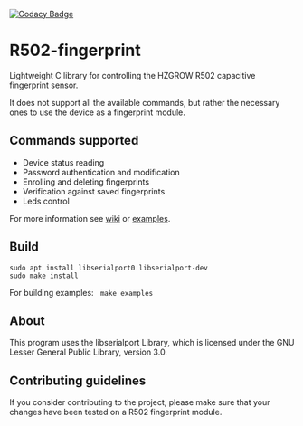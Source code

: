 [![Codacy Badge](https://app.codacy.com/project/badge/Grade/36aaa6b1f5e94ca6a2e3f865d706dee6)](https://www.codacy.com/gh/DanBrezeanu/R502-fingerprint/dashboard?utm_source=github.com&amp;utm_medium=referral&amp;utm_content=DanBrezeanu/R502-fingerprint&amp;utm_campaign=Badge_Grade)

# R502-fingerprint

Lightweight C library for controlling the HZGROW R502 capacitive fingerprint sensor.

It does not support all the available commands, but rather the necessary ones to use the device as a fingerprint module.

## Commands supported
*   Device status reading
*   Password authentication and modification
*   Enrolling and deleting fingerprints
*   Verification against saved fingerprints
*   Leds control

For more information see [wiki](https://github.com/DanBrezeanu/R502-fingerprint/wiki/R502) or [examples](examples).

## Build

    sudo apt install libserialport0 libserialport-dev
    sudo make install

For building examples: &nbsp; `make examples `

## About
This program uses the libserialport Library, which is licensed under the GNU Lesser General Public Library, version 3.0.

## Contributing guidelines
If you consider contributing to the project, please make sure that your changes have been tested on a R502 fingerprint module.
